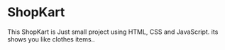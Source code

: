 # ShopKart
This ShopKart is Just small project using HTML, CSS and JavaScript. its shows you like clothes items..
